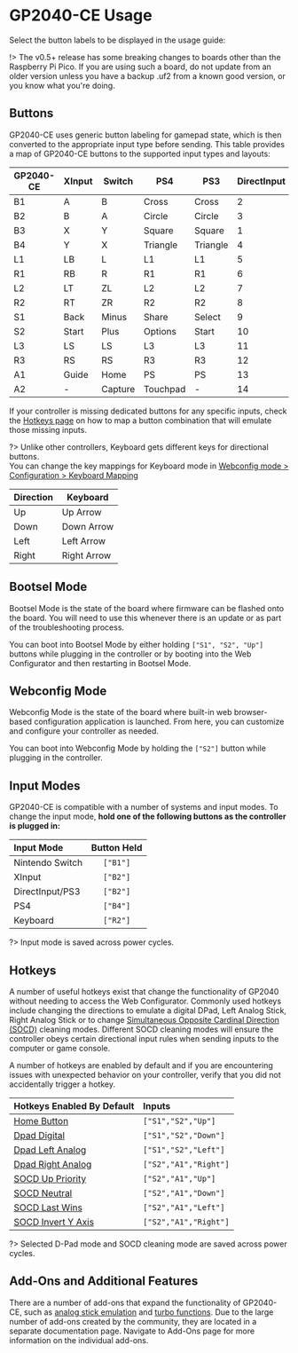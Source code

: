 # GP2040-CE Usage

Select the button labels to be displayed in the usage guide: <label-selector></label-selector>

!> The v0.5+ release has some breaking changes to boards other than the Raspberry Pi Pico. If you are using such a board, do not update from an older version unless you have a backup .uf2 from a known good version, or you know what you're doing.

## Buttons

GP2040-CE uses generic button labeling for gamepad state, which is then converted to the appropriate input type before sending. This table provides a map of GP2040-CE buttons to the supported input types and layouts:

| GP2040-CE | XInput | Switch  | PS4      | PS3      | DirectInput | Arcade |
| --------- | ------ | ------- | -------- | -------- | ----------- | ------ |
| B1        | A      | B       | Cross    | Cross    | 2           | K1     |
| B2        | B      | A       | Circle   | Circle   | 3           | K2     |
| B3        | X      | Y       | Square   | Square   | 1           | P1     |
| B4        | Y      | X       | Triangle | Triangle | 4           | P2     |
| L1        | LB     | L       | L1       | L1       | 5           | P4     |
| R1        | RB     | R       | R1       | R1       | 6           | P3     |
| L2        | LT     | ZL      | L2       | L2       | 7           | K4     |
| R2        | RT     | ZR      | R2       | R2       | 8           | K3     |
| S1        | Back   | Minus   | Share    | Select   | 9           | Coin   |
| S2        | Start  | Plus    | Options  | Start    | 10          | Start  |
| L3        | LS     | LS      | L3       | L3       | 11          | LS     |
| R3        | RS     | RS      | R3       | R3       | 12          | RS     |
| A1        | Guide  | Home    | PS       | PS       | 13          | Home   |
| A2        | -      | Capture | Touchpad | -        | 14          | -      |

If your controller is missing dedicated buttons for any specific inputs, check the [Hotkeys page](hotkeys) on how to map a button combination that will emulate those missing inputs.

?> Unlike other controllers, Keyboard gets different keys for directional buttons. <br /> You can change the key mappings for Keyboard mode in [Webconfig mode > Configuration > Keyboard Mapping](web-configurator.md#keyboard-mapping)

| Direction | Keyboard    |
| --------- | ----------- |
| Up        | Up Arrow    |
| Down      | Down Arrow  |
| Left      | Left Arrow  |
| Right     | Right Arrow |

## Bootsel Mode

Bootsel Mode is the state of the board where firmware can be flashed onto the board. You will need to use this whenever there is an update or as part of the troubleshooting process.

You can boot into Bootsel Mode by either holding `["S1", "S2", "Up"]` buttons while plugging in the controller or by booting into the Web Configurator and then restarting in Bootsel Mode.

## Webconfig Mode

Webconfig Mode is the state of the board where built-in web browser-based configuration application is launched. From here, you can customize and configure your controller as needed.

You can boot into Webconfig Mode by holding the `["S2"]` button while plugging in the controller.

## Input Modes

GP2040-CE is compatible with a number of systems and input modes. To change the input mode, **hold one of the following buttons as the controller is plugged in:**

| Input Mode      | Button Held |
| :-------------- | :---------: |
| Nintendo Switch |  `["B1"]`   |
| XInput          |  `["B2"]`   |
| DirectInput/PS3 |  `["B2"]`   |
| PS4             |  `["B4"]`   |
| Keyboard        |  `["R2"]`   |

?> Input mode is saved across power cycles.

## Hotkeys

A number of useful hotkeys exist that change the functionality of GP2040 without needing to access the Web Configurator. Commonly used hotkeys include changing the directions to emulate a digital DPad, Left Analog Stick, Right Analog Stick or to change [Simultaneous Opposite Cardinal Direction (SOCD)](https://glossary.infil.net/?t=SOCD) cleaning modes. Different SOCD cleaning modes will ensure the controller obeys certain directional input rules when sending inputs to the computer or game console.

A number of hotkeys are enabled by default and if you are encountering issues with unexpected behavior on your controller, verify that you did not accidentally trigger a hotkey.

| Hotkeys Enabled By Default                        | Inputs                |
| :------------------------------------------------ | :-------------------- |
| [Home Button](hotkeys.md#home-button)             | `["S1","S2","Up"]`    |
| [Dpad Digital](hotkeys.md#dpad-digital)           | `["S1","S2","Down"]`  |
| [Dpad Left Analog](hotkeys.md#dpad-left-analog)   | `["S1","S2","Left"]`  |
| [Dpad Right Analog](hotkeys.md#dpad-right-analog) | `["S2","A1","Right"]` |
| [SOCD Up Priority](hotkeys.md#socd-up-priority)   | `["S2","A1","Up"]`    |
| [SOCD Neutral](hotkeys.md#socd-neutral)           | `["S2","A1","Down"]`  |
| [SOCD Last Wins](hotkeys.md#socd-last-win)        | `["S2","A1","Left"]`  |
| [SOCD Invert Y Axis](hotkeys.md#invert-y-axis)    | `["S2","A1","Right"]` |

?> Selected D-Pad mode and SOCD cleaning mode are saved across power cycles.

## Add-Ons and Additional Features

There are a number of add-ons that expand the functionality of GP2040-CE, such as [analog stick emulation](add-ons/analog) and [turbo functions](add-ons/turbo). Due to the large number of add-ons created by the community, they are located in a separate documentation page. Navigate to Add-Ons page for more information on the individual add-ons.
